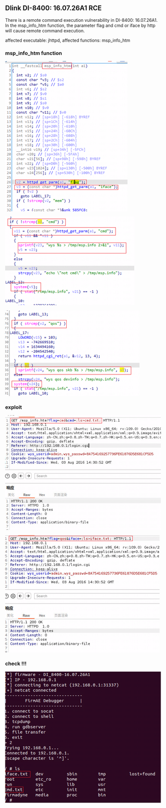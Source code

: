 ## Dlink DI-8400: 16.07.26A1 RCE

There is a remote command execution vulnerability in DI-8400: 16.07.26A1. 
In the msp_info_htm function, the parameter flag and cmd or iface by http will cause remote command execution.

affected executable: jhttpd, affected functions: msp_info_htm

### msp_info_htm function

![](6_1.png)

![](6_2.png)

![](6_3.png)

### exploit


![](6_4.png)


![](6_5.png)

### check !!!

![](6_6.png)

